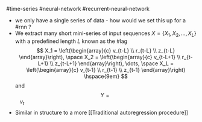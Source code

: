 #time-series #neural-network #recurrent-neural-network 

- we only have a single series of data - how would we set this up for a #rnn ?
- We extract many short mini-series of input sequences $X=\{X_1, X_2, \dots, X_L\}$ with a predefined length $L$ known as the #lag
$$
X_1 = \left(\begin{array}{c}
v_{t-L} \\ r_{t-L} \\ z_{t-L}
\end{array}\right),
\space
X_2 = \left(\begin{array}{c}
v_{t-L+1} \\ r_{t-L+1} \\ z_{t-L+1}
\end{array}\right),
\dots, \space
X_L = \left(\begin{array}{c}
v_{t-1} \\ r_{t-1} \\ z_{t-1}
\end{array}\right) \hspace{9em}
$$
and 
$$
Y=v_t \hspace{29em}
$$
- Similar in structure to a more [[Traditional autoregression procedure]]

